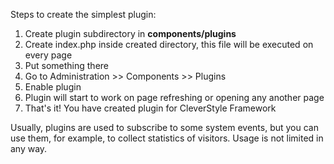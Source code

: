 Steps to create the simplest plugin:

1. Create plugin subdirectory in **components/plugins**
2. Create index.php inside created directory, this file will be executed on every page
3. Put something there
4. Go to Administration >> Components >> Plugins
5. Enable plugin
6. Plugin will start to work on page refreshing or opening any another page
7. That's it! You have created plugin for CleverStyle Framework

Usually, plugins are used to subscribe to some system events, but you can use them, for example, to collect statistics of visitors. Usage is not limited in any way.
